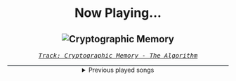 <div align="center"> 
<h1>Now Playing...</h1>

![Cryptographic Memory](https://i.scdn.co/image/ab67616d00001e02005b4f2e229c9380417a57f7)
--
_<samp><a href="https://open.spotify.com/track/3d9vBBrRuItAyZ2bNvmKod">Track: Cryptographic Memory - The Algorithm</a></samp>_

<div style="border: 1px #4B5054 solid"></div>
<details>
  <summary>
    Previous played songs
  </summary>
  <table>
    <thead>
      <tr>
        <th>
          Artist
        </th>
        <th>
          Song
        </th>
        <th>
          Link
        </th>
      </tr>
    </thead>
    <tbody>
      <tr><td>The Algorithm</td><td>Cryptographic Memory</td><td><a href="https://open.spotify.com/track/3d9vBBrRuItAyZ2bNvmKod">https://open.spotify.com/track/3d9vBBrRuItAyZ2bNvmKod</a></td></tr><tr><td>The Algorithm</td><td>Inline Assembly</td><td><a href="https://open.spotify.com/track/4PZOy16z81NDLHFhpH1NU3">https://open.spotify.com/track/4PZOy16z81NDLHFhpH1NU3</a></td></tr><tr><td>The Algorithm</td><td>Multithreading</td><td><a href="https://open.spotify.com/track/4gfsJ39iax2iHKNhYslrfc">https://open.spotify.com/track/4gfsJ39iax2iHKNhYslrfc</a></td></tr><tr><td>The Algorithm</td><td>Interrupt Handler</td><td><a href="https://open.spotify.com/track/7z8HRw3eh9mVzULE0cBRQG">https://open.spotify.com/track/7z8HRw3eh9mVzULE0cBRQG</a></td></tr><tr><td>The Algorithm</td><td>Object Resurrection</td><td><a href="https://open.spotify.com/track/5EFKoFj0EhSTVz8d2xNTdb">https://open.spotify.com/track/5EFKoFj0EhSTVz8d2xNTdb</a></td></tr><tr><td>The Algorithm</td><td>Decompilation</td><td><a href="https://open.spotify.com/track/7CrAk5H7nWgwXzVrkwyWHh">https://open.spotify.com/track/7CrAk5H7nWgwXzVrkwyWHh</a></td></tr><tr><td>The Algorithm</td><td>Readonly</td><td><a href="https://open.spotify.com/track/2exPhTStriJWWYjxr7IicR">https://open.spotify.com/track/2exPhTStriJWWYjxr7IicR</a></td></tr><tr><td>The Algorithm</td><td>Oracle Machine</td><td><a href="https://open.spotify.com/track/0187Y6EjoTNGCCXeAXDVGX">https://open.spotify.com/track/0187Y6EjoTNGCCXeAXDVGX</a></td></tr><tr><td>The Algorithm</td><td>Segmentation Fault</td><td><a href="https://open.spotify.com/track/1zD29YbAYHiLw6ryI82KQy">https://open.spotify.com/track/1zD29YbAYHiLw6ryI82KQy</a></td></tr><tr><td>Remi Gallego</td><td>The Spirits</td><td><a href="https://open.spotify.com/track/067dYQt7gh6e40aQGFQtXw">https://open.spotify.com/track/067dYQt7gh6e40aQGFQtXw</a></td></tr><tr><td>Remi Gallego</td><td>A Sea of Laments</td><td><a href="https://open.spotify.com/track/6S0I49rOcbrAyHh0sXBfuq">https://open.spotify.com/track/6S0I49rOcbrAyHh0sXBfuq</a></td></tr><tr><td>Remi Gallego</td><td>Oath</td><td><a href="https://open.spotify.com/track/40IXGTbdNiW76EPserrfHb">https://open.spotify.com/track/40IXGTbdNiW76EPserrfHb</a></td></tr><tr><td>Remi Gallego</td><td>Nocturnus</td><td><a href="https://open.spotify.com/track/6QCIUPtiK1J8aXgkS1hVfh">https://open.spotify.com/track/6QCIUPtiK1J8aXgkS1hVfh</a></td></tr><tr><td>Remi Gallego</td><td>Shadow Battles</td><td><a href="https://open.spotify.com/track/1B2KOftc2EHLesHbUpl8BR">https://open.spotify.com/track/1B2KOftc2EHLesHbUpl8BR</a></td></tr><tr><td>Remi Gallego</td><td>Invocation</td><td><a href="https://open.spotify.com/track/1o1ecFSF5qutL98OhDrFgj">https://open.spotify.com/track/1o1ecFSF5qutL98OhDrFgj</a></td></tr><tr><td>Remi Gallego</td><td>Erebus</td><td><a href="https://open.spotify.com/track/1spKV0IdsFD3rx5qKmfwyW">https://open.spotify.com/track/1spKV0IdsFD3rx5qKmfwyW</a></td></tr><tr><td>Remi Gallego</td><td>Oraculum</td><td><a href="https://open.spotify.com/track/0yQgcIZOQ7IVdHbZwScU9P">https://open.spotify.com/track/0yQgcIZOQ7IVdHbZwScU9P</a></td></tr><tr><td>Remi Gallego</td><td>Tainted Essence</td><td><a href="https://open.spotify.com/track/3XdlMKhtJDKGiQWHlFPFxW">https://open.spotify.com/track/3XdlMKhtJDKGiQWHlFPFxW</a></td></tr><tr><td>Remi Gallego</td><td>Possessed</td><td><a href="https://open.spotify.com/track/2ofj7Brec0VU4NyEn0XFfs">https://open.spotify.com/track/2ofj7Brec0VU4NyEn0XFfs</a></td></tr><tr><td>Remi Gallego</td><td>The Infected Lands</td><td><a href="https://open.spotify.com/track/69JCRVS4IoO39QGoUkbjZs">https://open.spotify.com/track/69JCRVS4IoO39QGoUkbjZs</a></td></tr>
    </tbody>
  </table>
</details>

</div>
